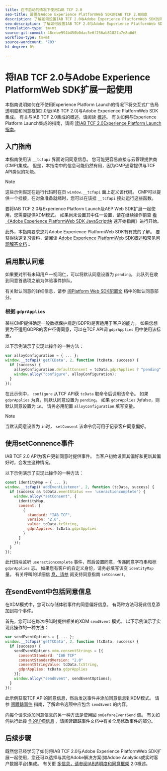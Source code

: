 ```yaml
---
title: 在不启动的情况下使用IAB TCF 2.0
seo-title: 设置与Adobe Experience PlatformWeb SDK的IAB TCF 2.0同意
description: 了解如何设置IAB TCF 2.0与Adobe Experience PlatformWeb SDK的同意
seo-description: 了解如何设置IAB TCF 2.0与Adobe Experience PlatformWeb SDK的同意
translation-type: tm+mt
source-git-commit: 48cebe994b450b0dac5e6f256ab81827a7e8a0d5
workflow-type: tm+mt
source-wordcount: '703'
ht-degree: 0%

---
```



# 将IAB TCF 2.0与Adobe Experience PlatformWeb SDK扩展一起使用

本指南说明如何在不使用Experience Platform Launch的情况下将交互式广告局透明度和同意框架2.0版(IAB TCF 2.0)与Adobe Experience PlatformWeb SDK集成。 有关与IAB TCF 2.0集成的概述，请阅读 [概述](./overview.md)。 有关如何与Experience Platform Launch集成的指南，请阅 [读IAB TCF 2.0Experience Platform Launch指南](./with-launch.md)。

## 入门指南

本指南使用该 `__tcfapi` 界面访问同意信息。 您可能更容易直接与云管理提供商(CMP)集成。 但是，本指南中的信息可能仍然有用，因为CMP通常提供与TCF API类似的功能。

>[!NOTE]
>
>这些示例假定在运行代码时在页 `window.__tcfapi` 面上定义该代码。 CMP可以提供一个挂接，在对象准备就绪时，您可以在该挂 `__tcfapi` 接处运行这些函数。

要将IAB TCF 2.0与Experience Platform Launch及AEP Web SDK扩展一起使用，您需要提供XDM模式。 如果尚未设置其中任一设置，请在继续操作前查 [看《Adobe Experience PlatformWeb SDK JavaScript快](../../getting-started/quick-start-without-launch.md) 速开始指南》进行开始。

此外，本指南要求您对Adobe Experience PlatformWeb SDK有有效的了解。 要获得快速复习资料，请阅读 [Adobe Experience PlatformWeb SDK概述](../../home.md)[和常见问题解答文档](../../getting-started/web-sdk-faq.md) 。

## 启用默认同意

如果要对所有未知用户一视同仁，可以将默认同意设置为 `pending`。 此队列在收到同意首选项之前为体验事件排队。

有关默认同意的详细信息，请参 [阅Platform Web SDK配置文](../../fundamentals/configuring-the-sdk.md#default-consent) 档中的默认同意部分。

### 根据 `gdprApplies`

某些CMP提供确定一般数据保护规定(GDPR)是否适用于客户的能力。 如果您想要为不适用GDPR的客户征得同意，可以在TCF API调 `gdprApplies` 用中使用该标志。

以下示例演示了实现此操作的一种方法：

```javascript
var alloyConfiguration = { ... };
window.__tcfapi('getTCData', 2, function (tcData, success) {
  if (success) {
    alloyConfiguration.defaultConsent = tcData.gdprApplies ? "pending" : "in";
    window.alloy("configure", alloyConfiguration);
  }
});
```

在此示例中， `configure` 从TCF API获 `tcData` 取命令后调用该命令。 如果 `gdprApplies` 为真，则默认同意设置为 `pending`。 如果 `gdprApplies` 为false，则默认同意设置为 `in`。 请务必用配置 `alloyConfiguration` 填写变量。

>[!NOTE]
>
>当默认同意设置为 `in`时， `setConsent` 该命令仍可用于记录客户同意偏好。

## 使用setConnence事件

IAB TCF 2.0 API为客户更新同意时提供事件。 当客户初始设置其偏好和更新其偏好时，会发生这种情况。

以下示例演示了实现此操作的一种方法：

```javascript
const identityMap = { ... };
window.__tcfapi('addEventListener', 2, function (tcData, success) {
  if (success && tcData.eventStatus === 'useractioncomplete') {
    window.alloy("setConsent", {
      identityMap,
      consent: [
        {
          standard: "IAB TCF",
          version: "2.0",
          value: tcData.tcString,
          gdprApplies: tcData.gdprApplies
        }
      ]
    });
  }
});
```

此代码块监听 `useractioncomplete` 事件，然后设置同意，传递同意字符串和标 `gdprApplies` 志。 如果您有客户的自定义身份，请务必填写该变 `identityMap` 量。 有关呼叫的详细信 [息，请参](../../fundamentals/supporting-consent.md) 阅支持同意指南 `setConsent`。

## 在sendEvent中包括同意信息

在XDM模式中，您可以存储体验事件的同意偏好信息。 有两种方法可将此信息添加到每个事件。

首先，您可以在每次呼叫时提供相关的XDM `sendEvent` 模式。 以下示例演示了实现此操作的一种方法：

```javascript
var sendEventOptions = { ... };
window.__tcfapi('getTCData', 2, function (tcData, success) {
  if (success) {
    sendEventOptions.xdm.consentStrings = [{
      consentStandard: "IAB TCF"
      consentStandardVersion: "2.0"
      consentStringValue: tcData.tcString,
      gdprApplies: tcData.gdprApplies
    }];
    window.alloy("sendEvent", sendEventOptions);
  }
});
```

此示例获取TCF API的同意信息，然后发送事件并添加同意信息到XDM模式。 请参 [阅跟踪事件](../../fundamentals/tracking-events.md) 指南，了解命令选项中应包含 `sendEvent` 的内容。

向每个请求添加同意信息的另一种方法是使用回 `onBeforeEventSend` 调。 有关如何执行此操 [作的详细信息](../../fundamentals/tracking-events.md#modifying-events-globally) ，请阅读跟踪事件文档中有关全局修改事件的部分。

## 后续步骤

既然您已经学习了如何将IAB TCF 2.0与Adobe Experience PlatformWeb SDK扩展一起使用，您还可以选择与其他Adobe解决方案(如Adobe Analytics或实时客户数据平台)集成。 有关更 [多信息，请参阅IAB透明度和同意框架](./overview.md) 2.0概述。
